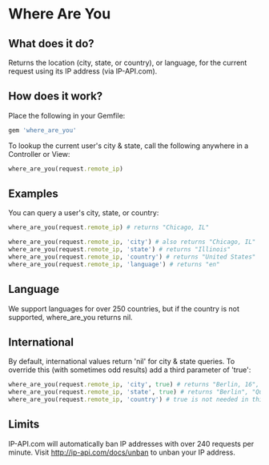 
# Where Are You

## What does it do?

Returns the location (city, state, or country), or language, for the current request using its IP address (via IP-API.com).

## How does it work?

Place the following in your Gemfile:

```ruby
gem 'where_are_you'
```

To lookup the current user's city & state, call the following anywhere in a Controller or View:

```ruby
where_are_you(request.remote_ip)
```

## Examples

You can query a user's city, state, or country:

```ruby
where_are_you(request.remote_ip) # returns "Chicago, IL"

where_are_you(request.remote_ip, 'city') # also returns "Chicago, IL"
where_are_you(request.remote_ip, 'state') # returns "Illinois"
where_are_you(request.remote_ip, 'country') # returns "United States"
where_are_you(request.remote_ip, 'language') # returns "en"
```
## Language

We support languages for over 250 countries, but if the country is not supported, where_are_you returns nil.

## International

By default, international values return 'nil' for city & state queries. To override this (with sometimes odd results) add a third parameter of 'true':

```ruby
where_are_you(request.remote_ip, 'city', true) # returns "Berlin, 16", "Montréal, QC"
where_are_you(request.remote_ip, 'state', true) # returns "Berlin", "Quebec"
where_are_you(request.remote_ip, 'country') # true is not needed in this case, returns "Germany", "Canada"
```

## Limits

IP-API.com will automatically ban IP addresses with over 240 requests per minute. Visit http://ip-api.com/docs/unban to unban your IP address.

